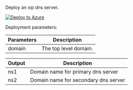 Deploy an xip dns server.

[![Deploy to Azure](http://azuredeploy.net/deploybutton.png)](https://portal.azure.com/#create/Microsoft.Template/uri/https%3A%2F%2Fraw.githubusercontent.com%2Fkarataliu%2Fxipdns%2Fmaster%2Fazuredeploy.json)

Deployment parameters:

| Parameters            | Description                                       |
| -------------         | -------------                                     |
| domain                | The top level domain.                             |

| Output                | Description                                       |
| -------------         | -------------                                     |
| ns1                   | Domain name for primary dns server                |
| ns2                   | Domain name for secondary dns server              |

